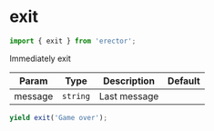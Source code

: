 exit
==
```js
import { exit } from 'erector';
```

Immediately exit

| Param  | Type                | Description  | Default   |
| ------ | ------------------- | ------------ | --------- |
| message | `string` | Last message | 




```js
yield exit('Game over');
```

